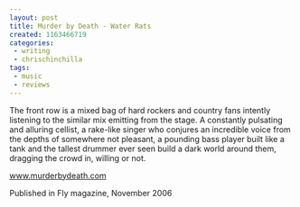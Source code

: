 ```yaml
---
layout: post
title: Murder by Death - Water Rats
created: 1163466719
categories:
 - writing
 - chrischinchilla
tags: 
 - music 
 - reviews
---
```


The front row is a mixed bag of hard rockers and country fans intently listening to the similar mix emitting from the stage. A constantly pulsating and alluring cellist, a rake-like singer who conjures an incredible voice from the depths of somewhere not pleasant, a pounding bass player built like a tank and the tallest drummer ever seen build a dark world around them, dragging the crowd in, willing or not.

<a href='https://www.murderbydeath.com' target='_blank'>www.murderbydeath.com</a>

Published in Fly magazine, November 2006
